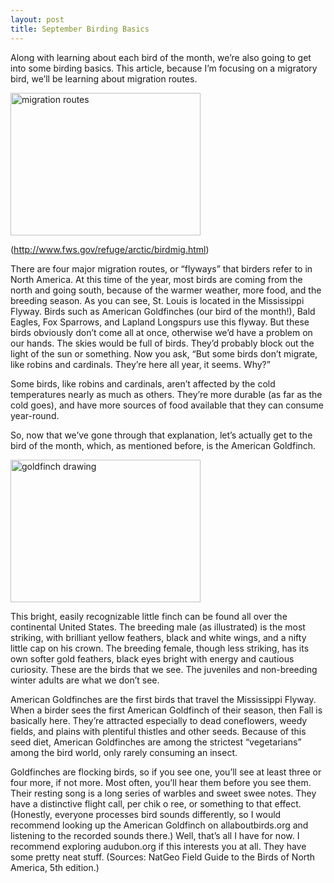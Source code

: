 ```yaml
---
layout: post
title: September Birding Basics
---
```


Along with learning about each bird of the month, we’re also going to get into some birding basics.  This article, because I’m focusing on a migratory bird, we’ll be learning about migration routes. 

<img src="http://www.fws.gov/uploadedImages/Region_7/NWRS/Zone_1/Arctic/Images/flyway48w.jpg" alt="migration routes" style="width:304px;height:228px;">

(http://www.fws.gov/refuge/arctic/birdmig.html)

There are four major migration routes, or “flyways” that birders refer to in North America. At this time of the year, most birds are coming from the north and going south, because of the warmer weather, more food, and the breeding season.  As you can see, St. Louis is located in the Mississippi Flyway. Birds such as American Goldfinches (our bird of the month!), Bald Eagles, Fox Sparrows, and Lapland Longspurs use this flyway. But these birds obviously don’t come all at once, otherwise we’d have a problem on our hands. The skies would be full of birds. They’d probably block out the light of the sun or something. Now you ask, “But some birds don’t migrate, like robins and cardinals. They’re here all year, it seems. Why?” 
	
Some birds, like robins and cardinals, aren’t affected by the cold temperatures nearly as much as others. They’re more durable (as far as the cold goes),  and have more sources of food available that they can consume year-round.

So, now that we’ve gone through that explanation, let’s actually get to the bird of the month, which, as mentioned before, is the American Goldfinch. 

<img src="https://lh3.googleusercontent.com/-uRUV26ZH1lTZiwmR5N7-4c3HWXp0Rn9J1cTvGDoKd6gXO-iCVkZs5c_Kp6c62j6GItG-p3YIYGpNqYt8-HVy9gE2E406u0kb9QL9yQMVjJ7lvFfshXVvkcMHlakeHEattIsxFo9gS0_KfKnGiUPZrqVCpbdWkygvyx9y_dhosYLhj8nedjhLNCjutGQGzSksJu0XVlYCwebOqEi0dLJJWPodceWqHVYtXffWAMaoN4JNJrCw9rxVqu5iIKSjwpH8PGLpDuz2VD765IHJb124CKmS_zOfUpOUSJNk350i3uwgSEN_djg3S0oixuI8nzjzbbT_C0rdF3pbrYZUj4bvUlIvMC89945LN3Mg4zzD90DdINp7hNIP15dccRlhRJFvWQaYYNENGoTI1dSKt_ibusGMV8HFokfiepg0jDuwPJj-lCdI6yR_dVcD3KbGZn7rpUfM0biE1b76w-2fdTnKgX0zijEBgchwLdzZ-w9Pl4Vlec4SSyhDxO8Ka3Ao2AVnwixw2tFCBQRdZRFfj93RXWGXjmThU_vm3EzHt9aKzmOQVnK2DEN-tQys_D0OPSjk9VU=w485-h646-no" alt="goldfinch drawing" style="width:304px;height:228px;">


This bright, easily recognizable little finch can be found all over the continental United States. The breeding male (as illustrated) is the most striking, with brilliant yellow feathers, black and white wings, and a nifty little cap on his crown. The breeding female, though less striking, has its own softer gold feathers, black eyes bright with energy and cautious curiosity. These are the birds that we see. The juveniles and non-breeding winter adults are what we don’t see. 

American Goldfinches are the first birds that travel the Mississippi Flyway. When a birder sees the first American Goldfinch of their season, then Fall is basically here. They’re attracted especially to dead coneflowers, weedy fields, and plains with plentiful thistles and other seeds. Because of this seed diet, American Goldfinches are among the strictest “vegetarians” among the bird world, only rarely consuming an insect. 

Goldfinches are flocking birds, so if you see one, you’ll see at least three or four more, if not more.  Most often, you’ll hear them before you see them. Their resting song is a long series of warbles and sweet  swee notes. They have a distinctive flight call, per chik o ree, or something to that effect. (Honestly, everyone processes bird sounds differently, so I would recommend looking up the American Goldfinch on allaboutbirds.org and listening to the recorded sounds there.) Well, that’s all I have for now. I recommend exploring audubon.org if this interests you at all. They have some pretty neat stuff. (Sources: NatGeo Field Guide to the Birds of North America, 5th edition.)